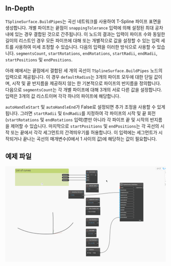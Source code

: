 ## In-Depth
`TSplineSurface.BuildPipes`는 곡선 네트워크를 사용하여 T-Spline 파이프 표면을 생성합니다. 개별 파이프는 끝점이 `snappingTolerance` 입력에 의해 설정된 최대 공차 내에 있는 경우 결합된 것으로 간주됩니다. 이 노드의 결과는 입력이 파이프 수와 동일한 길이의 리스트인 경우 모든 파이프에 대해 또는 개별적으로 값을 설정할 수 있는 입력 세트를 사용하여 미세 조정할 수 있습니다. 다음의 입력을 이러한 방식으로 사용할 수 있습니다. `segmentsCount`, `startRotations`, `endRotations`, `startRadii`, `endRadii`, `startPositions` 및 `endPositions`.

아래 예에서는 끝점에서 결합된 세 개의 곡선이 `TSplineSurface.BuildPipes` 노드의 입력으로 제공됩니다. 이 경우 `defaultRadius`는 3개의 파이프 모두에 대한 단일 값이며, 시작 및 끝 반지름을 제공하지 않는 한 기본적으로 파이프의 반지름을 정의합니다.
다음으로 `segmentsCount`는 각 개별 파이프에 대해 3개의 서로 다른 값을 설정합니다. 입력은 3개의 값 리스트이며 각각 하나의 파이프에 해당합니다.

`autoHandleStart` 및 `autoHandleEnd`가 False로 설정되면 추가 조정을 사용할 수 있게 됩니다. 그러면 `startRadii` 및 `EndRadii`를 지정하여 각 파이프의 시작 및 끝 회전(`startRotations` 및 `endRotations` 입력)뿐만 아니라 각 파이프 끝 및 시작의 반지름을 제어할 수 있습니다. 마지막으로 `startPositions` 및 `endPositions`는 각 곡선의 시작 또는 끝에서 각각 세그먼트의 간격띄우기를 허용합니다. 이 입력에는 세그먼트가 시작되거나 끝나는 곡선의 매개변수(0에서 1 사이의 값)에 해당하는 값이 필요합니다.

## 예제 파일
![Example](./M3VFMWB2QNLX6WXZAGO7A2KLFVYNTV3P6QYWKGHMXCJ2TEDO3KZQ_img.gif)
